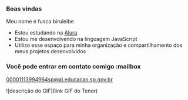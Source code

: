 ### Boas vindas 

Meu nome é fusca biruleibe

- Estou estudando na [Alura](https://www.alura.com.br)
- Estou me desenvolvendo na linguagem JavaScript
- Utilizo esse espaço para minha organização e compartilhamento dos meus projetos desenvolvidos

### Você pode entrar em contato comigo :mailbox

00001113994964sp@al.educacao.sp.gov.br


![descrição do GIF](link GIF do Tenor)
